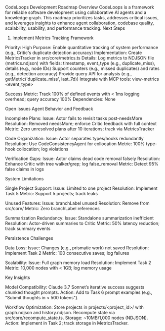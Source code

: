 CodeLoops Development Roadmap
Overview
CodeLoops is a framework for reliable software development using collaborative AI agents and a knowledge graph. This roadmap prioritizes tasks, addresses critical issues, and leverages insights to enhance agent collaboration, codebase quality, scalability, usability, and performance tracking.
Next Steps

1. Implement Metrics Tracking Framework

Priority: High
Purpose: Enable quantitative tracking of system performance (e.g., Critic's duplicate detection accuracy)
Implementation: Create MetricsTracker in src/core/metrics.ts
Details:
Log metrics to NDJSON file (metrics.ndjson) with fields: timestamp, event_type (e.g., duplicate_miss), details (e.g., node IDs)
Support counters (e.g., missed duplicates) and rates (e.g., detection accuracy)
Provide query API for analysis (e.g., getMetric('duplicate_miss', last_7d))
Integrate with MCP tools: view-metrics <event_type>

Success Metric: Track 100% of defined events with < 1ms logging overhead; query accuracy 100%
Dependencies: None

Open Issues
Agent Behavior and Feedback

Incomplete Plans:
Issue: Actor fails to revisit tasks post-needsMore
Resolution: Removed needsMore; enforce Critic feedback with full context
Metric: Zero unresolved plans after 10 iterations; track via MetricsTracker

Code Organization:
Issue: Actor separates types/hooks redundantly
Resolution: Use CodeConsistencyAgent for collocation
Metric: 100% type-hook collocation; log violations

Verification Gaps:
Issue: Actor claims dead code removal falsely
Resolution: Enhance Critic with tree walker/grep; log false_removal
Metric: Detect 95% false claims in logs

System Limitations

Single Project Support:
Issue: Limited to one project
Resolution: Implement Task 5
Metric: Support 5 projects; track leaks

Unused Features:
Issue: branchLabel unused
Resolution: Remove from src/core/
Metric: Zero branchLabel references

Summarization Redundancy:
Issue: Standalone summarization inefficient
Resolution: Actor-driven summaries to Critic
Metric: 50% latency reduction; track summary events

Persistence Challenges

Data Loss:
Issue: Changes (e.g., prismatic work) not saved
Resolution: Implement Task 2
Metric: 100 consecutive saves; log failures

Scalability:
Issue: Full graph memory load
Resolution: Implement Task 2
Metric: 10,000 nodes with < 1GB; log memory usage

Key Insights

Model Compatibility:
Claude 3.7 Sonnet’s iterative success suggests chunked thought prompts.
Action: Add to Task 6 prompt examples (e.g., "Submit thoughts in < 500 tokens").

Workflow Optimization:
Store projects in projects/<project_id>/ with graph.ndjson and history.ndjson.
Recompute state via src/core/recompute_state.ts.
Storage: ~10MB/1,000 nodes (NDJSON).
Action: Implement in Task 2; track storage in MetricsTracker.
